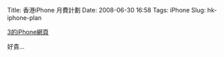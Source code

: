 Title: 香港iPhone 月費計劃
Date: 2008-06-30 16:58
Tags: iPhone
Slug: hk-iphone-plan

[3的iPhone網頁][]

好貴...

  [3的iPhone網頁]: http://iphone.three.com.hk/website/zh/iplan.html
